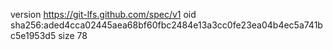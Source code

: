 version https://git-lfs.github.com/spec/v1
oid sha256:aded4cca02445aea68bf60fbc2484e13a3cc0fe23ea04b4ec5a741bc5e1953d5
size 78
